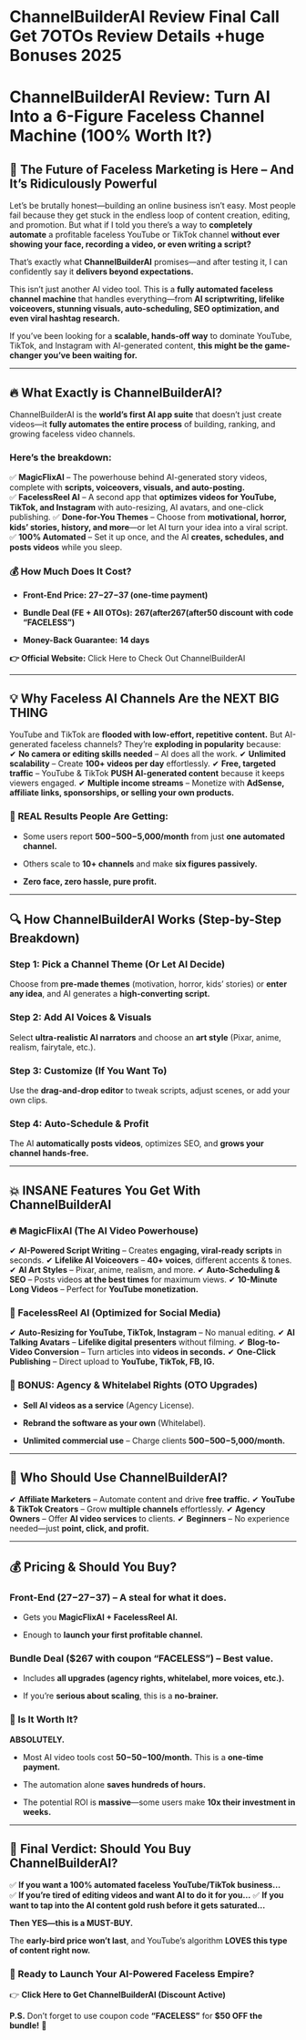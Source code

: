 # ChannelBuilderAI Review Final Call Get 7OTOs Review Details +huge Bonuses 2025
<h1><strong>ChannelBuilderAI Review: Turn AI Into a 6-Figure Faceless Channel Machine (100% Worth It?)</strong></h1>
<h2><strong>🚀 The Future of Faceless Marketing is Here – And It’s Ridiculously Powerful</strong></h2>
<p class="ds-markdown-paragraph">Let’s be brutally honest—building an online business isn’t easy. Most people fail because they get stuck in the endless loop of content creation, editing, and promotion. But what if I told you there’s a way to <strong>completely automate</strong> a profitable faceless YouTube or TikTok channel <strong>without ever showing your face, recording a video, or even writing a script?</strong></p>
<p class="ds-markdown-paragraph">That’s exactly what <strong>ChannelBuilderAI</strong> promises—and after testing it, I can confidently say it <strong>delivers beyond expectations.</strong></p>
<p class="ds-markdown-paragraph">This isn’t just another AI video tool. This is a <strong>fully automated faceless channel machine</strong> that handles everything—from <strong>AI scriptwriting, lifelike voiceovers, stunning visuals, auto-scheduling, SEO optimization, and even viral hashtag research.</strong></p>
<p class="ds-markdown-paragraph">If you’ve been looking for a <strong>scalable, hands-off way</strong> to dominate YouTube, TikTok, and Instagram with AI-generated content, <strong>this might be the game-changer you’ve been waiting for.</strong></p>


<hr />

<h2><strong>🔥 What Exactly is ChannelBuilderAI?</strong></h2>
<p class="ds-markdown-paragraph">ChannelBuilderAI is the <strong>world’s first AI app suite</strong> that doesn’t just create videos—it <strong>fully automates the entire process</strong> of building, ranking, and growing faceless video channels.</p>

<h3><strong>Here’s the breakdown:</strong></h3>
<p class="ds-markdown-paragraph">✅ <strong>MagicFlixAI</strong> – The powerhouse behind AI-generated story videos, complete with <strong>scripts, voiceovers, visuals, and auto-posting.</strong>
✅ <strong>FacelessReel AI</strong> – A second app that <strong>optimizes videos for YouTube, TikTok, and Instagram</strong> with auto-resizing, AI avatars, and one-click publishing.
✅ <strong>Done-for-You Themes</strong> – Choose from <strong>motivational, horror, kids’ stories, history, and more</strong>—or let AI turn your idea into a viral script.
✅ <strong>100% Automated</strong> – Set it up once, and the AI <strong>creates, schedules, and posts videos</strong> while you sleep.</p>

<h3><strong>💰 How Much Does It Cost?</strong></h3>
<ul>
 	<li>
<p class="ds-markdown-paragraph"><strong>Front-End Price:</strong> <strong><span class="katex"><span class="katex-mathml">27−</span><span class="katex-html" aria-hidden="true"><span class="base"><span class="mord">27</span><span class="mord">−</span></span></span></span>37 (one-time payment)</strong></p>
</li>
 	<li>
<p class="ds-markdown-paragraph"><strong>Bundle Deal (FE + All OTOs):</strong> <strong><span class="katex"><span class="katex-mathml">267(after</span><span class="katex-html" aria-hidden="true"><span class="base"><span class="mord">267</span><span class="mopen">(</span><span class="mord mathnormal">a</span><span class="mord mathnormal">f</span><span class="mord mathnormal">t</span><span class="mord mathnormal">er</span></span></span></span>50 discount with code “FACELESS”)</strong></p>
</li>
 	<li>
<p class="ds-markdown-paragraph"><strong>Money-Back Guarantee:</strong> <strong>14 days</strong></p>
</li>
</ul>
<p class="ds-markdown-paragraph"><strong>👉 Official Website:</strong> Click Here to Check Out ChannelBuilderAI</p>


<hr />

<h2><strong>💡 Why Faceless AI Channels Are the NEXT BIG THING</strong></h2>
<p class="ds-markdown-paragraph">YouTube and TikTok are <strong>flooded with low-effort, repetitive content.</strong> But AI-generated faceless channels? They’re <strong>exploding in popularity</strong> because:
✔ <strong>No camera or editing skills needed</strong> – AI does all the work.
✔ <strong>Unlimited scalability</strong> – Create <strong>100+ videos per day</strong> effortlessly.
✔ <strong>Free, targeted traffic</strong> – YouTube &amp; TikTok <strong>PUSH AI-generated content</strong> because it keeps viewers engaged.
✔ <strong>Multiple income streams</strong> – Monetize with <strong>AdSense, affiliate links, sponsorships, or selling your own products.</strong></p>

<h3><strong>🚀 REAL Results People Are Getting:</strong></h3>
<ul>
 	<li>
<p class="ds-markdown-paragraph">Some users report <strong><span class="katex"><span class="katex-mathml">500−</span><span class="katex-html" aria-hidden="true"><span class="base"><span class="mord">500</span><span class="mord">−</span></span></span></span>5,000/month</strong> from just <strong>one automated channel.</strong></p>
</li>
 	<li>
<p class="ds-markdown-paragraph">Others scale to <strong>10+ channels</strong> and make <strong>six figures passively.</strong></p>
</li>
 	<li>
<p class="ds-markdown-paragraph"><strong>Zero face, zero hassle, pure profit.</strong></p>
</li>
</ul>

<hr />

<h2><strong>🔍 How ChannelBuilderAI Works (Step-by-Step Breakdown)</strong></h2>
<h3><strong>Step 1: Pick a Channel Theme (Or Let AI Decide)</strong></h3>
<p class="ds-markdown-paragraph">Choose from <strong>pre-made themes</strong> (motivation, horror, kids’ stories) or <strong>enter any idea</strong>, and AI generates a <strong>high-converting script.</strong></p>

<h3><strong>Step 2: Add AI Voices &amp; Visuals</strong></h3>
<p class="ds-markdown-paragraph">Select <strong>ultra-realistic AI narrators</strong> and choose an <strong>art style</strong> (Pixar, anime, realism, fairytale, etc.).</p>

<h3><strong>Step 3: Customize (If You Want To)</strong></h3>
<p class="ds-markdown-paragraph">Use the <strong>drag-and-drop editor</strong> to tweak scripts, adjust scenes, or add your own clips.</p>

<h3><strong>Step 4: Auto-Schedule &amp; Profit</strong></h3>
<p class="ds-markdown-paragraph">The AI <strong>automatically posts videos</strong>, optimizes SEO, and <strong>grows your channel hands-free.</strong></p>


<hr />

<h2><strong>💥 INSANE Features You Get With ChannelBuilderAI</strong></h2>
<h3><strong>🔥 MagicFlixAI (The AI Video Powerhouse)</strong></h3>
<p class="ds-markdown-paragraph">✔ <strong>AI-Powered Script Writing</strong> – Creates <strong>engaging, viral-ready scripts</strong> in seconds.
✔ <strong>Lifelike AI Voiceovers</strong> – <strong>40+ voices</strong>, different accents &amp; tones.
✔ <strong>AI Art Styles</strong> – Pixar, anime, realism, and more.
✔ <strong>Auto-Scheduling &amp; SEO</strong> – Posts videos <strong>at the best times</strong> for maximum views.
✔ <strong>10-Minute Long Videos</strong> – Perfect for <strong>YouTube monetization.</strong></p>

<h3><strong>🚀 FacelessReel AI (Optimized for Social Media)</strong></h3>
<p class="ds-markdown-paragraph">✔ <strong>Auto-Resizing for YouTube, TikTok, Instagram</strong> – No manual editing.
✔ <strong>AI Talking Avatars</strong> – <strong>Lifelike digital presenters</strong> without filming.
✔ <strong>Blog-to-Video Conversion</strong> – Turn articles into <strong>videos in seconds.</strong>
✔ <strong>One-Click Publishing</strong> – Direct upload to <strong>YouTube, TikTok, FB, IG.</strong></p>

<h3><strong>🎁 BONUS: Agency &amp; Whitelabel Rights (OTO Upgrades)</strong></h3>
<ul>
 	<li>
<p class="ds-markdown-paragraph"><strong>Sell AI videos as a service</strong> (Agency License).</p>
</li>
 	<li>
<p class="ds-markdown-paragraph"><strong>Rebrand the software as your own</strong> (Whitelabel).</p>
</li>
 	<li>
<p class="ds-markdown-paragraph"><strong>Unlimited commercial use</strong> – Charge clients <strong><span class="katex"><span class="katex-mathml">500−</span><span class="katex-html" aria-hidden="true"><span class="base"><span class="mord">500</span><span class="mord">−</span></span></span></span>5,000/month.</strong></p>
</li>
</ul>

<hr />

<h2><strong>🤔 Who Should Use ChannelBuilderAI?</strong></h2>
<p class="ds-markdown-paragraph">✔ <strong>Affiliate Marketers</strong> – Automate content and drive <strong>free traffic.</strong>
✔ <strong>YouTube &amp; TikTok Creators</strong> – Grow <strong>multiple channels</strong> effortlessly.
✔ <strong>Agency Owners</strong> – Offer <strong>AI video services</strong> to clients.
✔ <strong>Beginners</strong> – No experience needed—just <strong>point, click, and profit.</strong></p>


<hr />

<h2><strong>💰 Pricing &amp; Should You Buy?</strong></h2>
<h3><strong>Front-End (<span class="katex"><span class="katex-mathml">27−</span><span class="katex-html" aria-hidden="true"><span class="base"><span class="mord">27</span><span class="mord">−</span></span></span></span>37)</strong> – <strong>A steal for what it does.</strong></h3>
<ul>
 	<li>
<p class="ds-markdown-paragraph">Gets you <strong>MagicFlixAI + FacelessReel AI.</strong></p>
</li>
 	<li>
<p class="ds-markdown-paragraph">Enough to <strong>launch your first profitable channel.</strong></p>
</li>
</ul>
<h3><strong>Bundle Deal ($267 with coupon “FACELESS”)</strong> – <strong>Best value.</strong></h3>
<ul>
 	<li>
<p class="ds-markdown-paragraph">Includes <strong>all upgrades (agency rights, whitelabel, more voices, etc.).</strong></p>
</li>
 	<li>
<p class="ds-markdown-paragraph">If you’re <strong>serious about scaling</strong>, this is a <strong>no-brainer.</strong></p>
</li>
</ul>
<h3><strong>💸 Is It Worth It?</strong></h3>
<p class="ds-markdown-paragraph"><strong>ABSOLUTELY.</strong></p>

<ul>
 	<li>
<p class="ds-markdown-paragraph">Most AI video tools cost <strong><span class="katex"><span class="katex-mathml">50−</span><span class="katex-html" aria-hidden="true"><span class="base"><span class="mord">50</span><span class="mord">−</span></span></span></span>100/month.</strong> This is a <strong>one-time payment.</strong></p>
</li>
 	<li>
<p class="ds-markdown-paragraph">The automation alone <strong>saves hundreds of hours.</strong></p>
</li>
 	<li>
<p class="ds-markdown-paragraph">The potential ROI is <strong>massive</strong>—some users make <strong>10x their investment in weeks.</strong></p>
</li>
</ul>

<hr />

<h2><strong>🎯 Final Verdict: Should You Buy ChannelBuilderAI?</strong></h2>
<p class="ds-markdown-paragraph">✅ <strong>If you want a 100% automated faceless YouTube/TikTok business…</strong>
✅ <strong>If you’re tired of editing videos and want AI to do it for you…</strong>
✅ <strong>If you want to tap into the AI content gold rush before it gets saturated…</strong></p>
<p class="ds-markdown-paragraph"><strong>Then YES—this is a MUST-BUY.</strong></p>
<p class="ds-markdown-paragraph">The <strong>early-bird price won’t last</strong>, and YouTube’s algorithm <strong>LOVES this type of content right now.</strong></p>

<h3><strong>🚀 Ready to Launch Your AI-Powered Faceless Empire?</strong></h3>
<p class="ds-markdown-paragraph">👉 <strong>Click Here to Get ChannelBuilderAI (Discount Active)</strong></p>
<p class="ds-markdown-paragraph"><strong>P.S.</strong> Don’t forget to use coupon code <strong>“FACELESS”</strong> for <strong>$50 OFF the bundle!</strong> 🚀</p>
